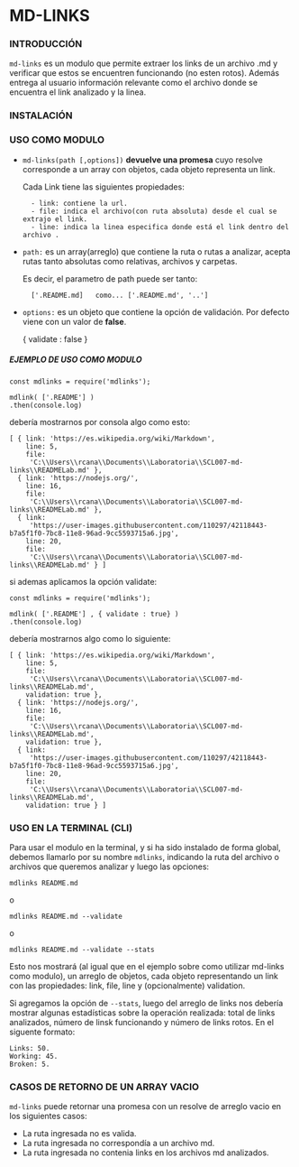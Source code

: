 # MD-LINKS

### INTRODUCCIÓN
`md-links` es un modulo que permite extraer los links de un archivo .md y verificar que estos se encuentren funcionando (no esten rotos). Además entrega al usuario información relevante como el archivo donde se encuentra el link analizado y la linea.

### INSTALACIÓN

### USO COMO MODULO
- `md-links(path [,options])` **devuelve una promesa** cuyo resolve corresponde a un array con objetos, cada objeto representa un link.

    Cada Link tiene las siguientes propiedades:
        
        - link: contiene la url.
        - file: indica el archivo(con ruta absoluta) desde el cual se extrajo el link.
        - line: indica la linea especifica donde está el link dentro del archivo .

- `path:` es un array(arreglo) que contiene la ruta o rutas a analizar, acepta rutas tanto absolutas como relativas, archivos y carpetas.

    Es decir, el parametro de path puede ser tanto:
        
        ['.README.md]   como... ['.README.md', '..']

- `options:` es un objeto que contiene la opción de validación. Por defecto viene con un valor de **false**.

    {
        validate : false
    }

##### EJEMPLO DE USO COMO MODULO
```
const mdlinks = require('mdlinks');

mdlink( ['.README'] )
.then(console.log)
```
debería mostrarnos por consola algo como esto:

```
[ { link: 'https://es.wikipedia.org/wiki/Markdown',
    line: 5,
    file:
     'C:\\Users\\rcana\\Documents\\Laboratoria\\SCL007-md-links\\READMELab.md' },
  { link: 'https://nodejs.org/',
    line: 16,
    file:
     'C:\\Users\\rcana\\Documents\\Laboratoria\\SCL007-md-links\\READMELab.md' },
  { link:
     'https://user-images.githubusercontent.com/110297/42118443-b7a5f1f0-7bc8-11e8-96ad-9cc5593715a6.jpg',
    line: 20,
    file:
     'C:\\Users\\rcana\\Documents\\Laboratoria\\SCL007-md-links\\READMELab.md' } ]
```

si ademas aplicamos la opción validate:

```
const mdlinks = require('mdlinks');

mdlink( ['.README'] , { validate : true} )
.then(console.log)
```

debería mostrarnos algo como lo siguiente:

```
[ { link: 'https://es.wikipedia.org/wiki/Markdown',
    line: 5,
    file:
     'C:\\Users\\rcana\\Documents\\Laboratoria\\SCL007-md-links\\READMELab.md',
    validation: true },
  { link: 'https://nodejs.org/',
    line: 16,
    file:
     'C:\\Users\\rcana\\Documents\\Laboratoria\\SCL007-md-links\\READMELab.md',
    validation: true },
  { link:
     'https://user-images.githubusercontent.com/110297/42118443-b7a5f1f0-7bc8-11e8-96ad-9cc5593715a6.jpg',
    line: 20,
    file:
     'C:\\Users\\rcana\\Documents\\Laboratoria\\SCL007-md-links\\READMELab.md',
    validation: true } ]
```

### USO EN LA TERMINAL (CLI)

Para usar el modulo en la terminal, y si ha sido instalado de forma global, debemos llamarlo por su nombre `mdlinks`, indicando la ruta del archivo o archivos que queremos analizar y luego las opciones:

```
mdlinks README.md
```
o
```
mdlinks README.md --validate
```
o
```
mdlinks README.md --validate --stats
```

Esto nos mostrará (al igual que en el ejemplo sobre como utilizar md-links como modulo), un arreglo de objetos, cada objeto representando un link con las propiedades: link, file, line y (opcionalmente) validation.

Si agregamos la opción de `--stats`, luego del arreglo de links nos debería mostrar algunas estadísticas sobre la operación realizada: total de links analizados, número de linsk funcionando y número de links rotos. En el siguente formato:

```
Links: 50.
Working: 45.
Broken: 5.
```

### CASOS DE RETORNO DE UN ARRAY VACIO

`md-links` puede retornar una promesa con un resolve de arreglo vacio en los siguientes casos:

- La ruta ingresada no es valida.
- La ruta ingresada no correspondía a un archivo md.
- La ruta ingresada no contenia links en los archivos md analizados.